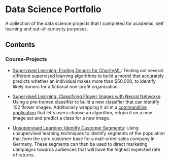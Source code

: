 # Data Science Portfolio
A collection of the data science projects that I completed for academic, self learning and out-of-curiosity purposes.

## Contents
### Course-Projects
- [Supervised Learning: Finding Donors for CharityML](https://github.com/Sturmpuls/data-science-portfolio/blob/main/charityml/finding_donors.ipynb): Testing out several different supervised learning algorithms to build a model that accurately predicts whether an individual makes more than $50,000, to identify likely donors for a fictional non-profit organisation.

- [Supervised Learning: Classifying Flower Images with Neural Networks](https://github.com/ffrosch/data-science-portfolio/blob/main/flower-classifier/Image%20Classifier%20Project.ipynb): Using a pre-trained classifier to build a new classifier that can identify 102 flower images. Additionally wrapping it all in a [commandline application](https://github.com/ffrosch/data-science-portfolio/tree/main/flower-classifier) that let's users choose an algorithm, retrain it on a new image set and predict a class for a new image.

- [Unsupervised Learning: Identify Customer Segments](https://github.com/ffrosch/data-science-portfolio/blob/main/identify-customer-segments/Identify_Customer_Segments.ipynb): Using unsupervised learning techniques to identify segments of the population that form the core customer base for a mail-order sales company in Germany. These segments can then be used to direct marketing campaigns towards audiences that will have the highest expected rate of returns. 
